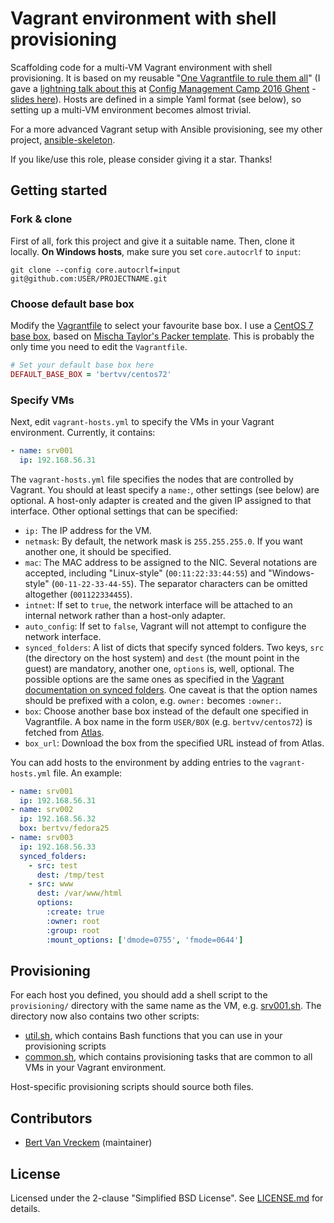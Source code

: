 # Vagrant environment with shell provisioning

Scaffolding code for a multi-VM Vagrant environment with shell provisioning. It is based on my reusable "[One Vagrantfile to rule them all](https://bertvv.github.io/notes-to-self/2015/10/05/one-vagrantfile-to-rule-them-all/)" (I gave a [lightning talk about this](https://youtu.be/qJ0VNO6z68M) at [Config Management Camp 2016 Ghent](http://cfgmgmtcamp.eu/) - [slides here](http://www.slideshare.net/bertvanvreckem/one-vagrantfile-to-rule-them-all)). Hosts are defined in a simple Yaml format (see below), so setting up a multi-VM environment becomes almost trivial.

For a more advanced Vagrant setup with Ansible provisioning, see my other project, [ansible-skeleton](https://github.com/bertvv/ansible-skeleton).

If you like/use this role, please consider giving it a star. Thanks!

## Getting started

### Fork & clone

First of all, fork this project and give it a suitable name. Then, clone it locally. **On Windows hosts**, make sure you set `core.autocrlf` to `input`:

```
git clone --config core.autocrlf=input git@github.com:USER/PROJECTNAME.git
```

### Choose default base box

Modify the [Vagrantfile](Vagrantfile) to select your favourite base box. I use a [CentOS 7 base box](https://github.com/bertvv/boxcutter-centos), based on [Mischa Taylor's Packer template](https://github.com/boxcutter/centos). This is probably the only time you need to edit the `Vagrantfile`.

```Ruby
# Set your default base box here
DEFAULT_BASE_BOX = 'bertvv/centos72'
```

### Specify VMs

Next, edit `vagrant-hosts.yml` to specify the VMs in your Vagrant environment. Currently, it contains:

```Yaml
- name: srv001
  ip: 192.168.56.31
```

The `vagrant-hosts.yml` file specifies the nodes that are controlled by Vagrant. You should at least specify a `name:`, other settings (see below) are optional. A host-only adapter is created and the given IP assigned to that interface. Other optional settings that can be specified:

- `ip:` The IP address for the VM.
- `netmask`: By default, the network mask is `255.255.255.0`. If you want another one, it should be specified.
- `mac`: The MAC address to be assigned to the NIC. Several notations are accepted, including "Linux-style" (`00:11:22:33:44:55`) and "Windows-style" (`00-11-22-33-44-55`). The separator characters can be omitted altogether (`001122334455`).
- `intnet`: If set to `true`, the network interface will be attached to an internal network rather than a host-only adapter.
- `auto_config`: If set to `false`, Vagrant will not attempt to configure the network interface.
- `synced_folders`: A list of dicts that specify synced folders. Two keys, `src` (the directory on the host system) and `dest` (the mount point in the guest) are mandatory, another one, `options` is, well, optional. The possible options are the same ones as specified in the [Vagrant documentation on synced folders](http://docs.vagrantup.com/v2/synced-folders/basic_usage.html). One caveat is that the option names should be prefixed with a colon, e.g. `owner:` becomes `:owner:`.
- `box`: Choose another base box instead of the default one specified in Vagrantfile. A box name in the form `USER/BOX` (e.g. `bertvv/centos72`) is fetched from [Atlas](https://atlas.hashicorp.com/boxes/search).
- `box_url`: Download the box from the specified URL instead of from Atlas.

You can add hosts to the environment by adding entries to the `vagrant-hosts.yml` file. An example:

```Yaml
- name: srv001
  ip: 192.168.56.31
- name: srv002
  ip: 192.168.56.32
  box: bertvv/fedora25
- name: srv003
  ip: 192.168.56.33
  synced_folders:
    - src: test
      dest: /tmp/test
    - src: www
      dest: /var/www/html
      options:
        :create: true
        :owner: root
        :group: root
        :mount_options: ['dmode=0755', 'fmode=0644']
```

## Provisioning

For each host you defined, you should add a shell script to the `provisioning/` directory with the same name as the VM, e.g. [srv001.sh](provisioning/srv001.sh). The directory now also contains two other scripts:

- [util.sh](provisioning/util.sh), which contains Bash functions that you can use in your provisioning scripts
- [common.sh](provisioning/common.sh), which contains provisioning tasks that are common to all VMs in your Vagrant environment.

Host-specific provisioning scripts should source both files.

## Contributors

- [Bert Van Vreckem](https://github.com/bertvv/) (maintainer)

## License

Licensed under the 2-clause "Simplified BSD License". See [LICENSE.md](/LICENSE.md) for details.

